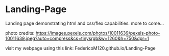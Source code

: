 # Landing-Page

Landing page demonstrating html and css/flex capabilities. more to come...

photo credits: https://images.pexels.com/photos/10011639/pexels-photo-10011639.jpeg?auto=compress&cs=tinysrgb&w=1260&h=750&dpr=1 

visit my webpage using this link:
FedericoM120.github.io/Landing-Page